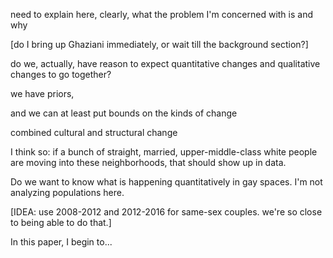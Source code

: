 ---
---

need to explain here, clearly, what the problem I'm concerned with is and why

[do I bring up Ghaziani immediately, or wait till the background section?]

do we, actually, have reason to expect quantitative changes and qualitative changes to go together?

we have priors,

and we can at least put bounds on the kinds of change

combined cultural and structural change

I think so: if a bunch of straight, married, upper-middle-class white people are moving into these neighborhoods, that should show up in data.

Do we want to know what is happening quantitatively in gay spaces. I'm not analyzing populations here.

[IDEA: use 2008-2012 and 2012-2016 for same-sex couples. we're so close to being able to do that.]

In this paper, I begin to...
